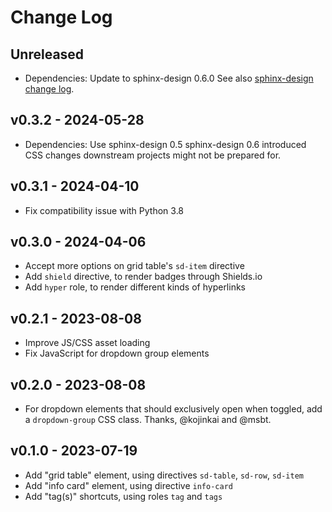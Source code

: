 # Change Log

## Unreleased
- Dependencies: Update to sphinx-design 0.6.0
  See also [sphinx-design change log].

[sphinx-design change log]: https://sphinx-design.readthedocs.io/en/furo-theme/changelog.html#v0-6-0-2024-05-23

## v0.3.2 - 2024-05-28
- Dependencies: Use sphinx-design 0.5
  sphinx-design 0.6 introduced CSS changes downstream projects might not
  be prepared for.

## v0.3.1 - 2024-04-10
- Fix compatibility issue with Python 3.8

## v0.3.0 - 2024-04-06
- Accept more options on grid table's `sd-item` directive
- Add `shield` directive, to render badges through Shields.io
- Add `hyper` role, to render different kinds of hyperlinks

## v0.2.1 - 2023-08-08

- Improve JS/CSS asset loading
- Fix JavaScript for dropdown group elements

## v0.2.0 - 2023-08-08

- For dropdown elements that should exclusively open when toggled,
  add a `dropdown-group` CSS class. Thanks, @kojinkai and @msbt.

## v0.1.0 - 2023-07-19

- Add "grid table" element, using directives `sd-table`, `sd-row`, `sd-item`
- Add "info card" element, using directive `info-card`
- Add "tag(s)" shortcuts, using roles `tag` and `tags`
